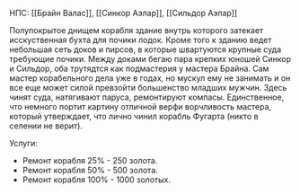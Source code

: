 НПС: [[Брайн Валас]], [[Синкор Аэлар]], [[Сильдор Аэлар]]

Полупокрытое днищем корабля здание внутрь которого затекает исскуственная бухта для почики лодок. Кроме того к зданию ведет небольшая сеть доков и пирсов, в которые швартуются крупные суда требующие почики. Между доками бегаю пара крепких юношей Синкор и Сильдор, оба трутядтся как подмастерия у мастера Брайна. Сам мастер корабельного дела уже в годах, но мускул ему не занимать и он все еще может силой превзойти большенство младших мужчин. Здесь чинят суда, натягивают паруса, ремонтируют компасы. Единственное, что немного портит картину отличной верфи ворчливость мастера, который утверждает, что лично чинил корабль Фугарта (никто в селении не верит).

Услуги: 
* Ремонт корабля 25% - 250 золота.
* Ремонт корабля 50% - 500 золота. 
* Ремонт корабля 100% - 1000 золотых. 